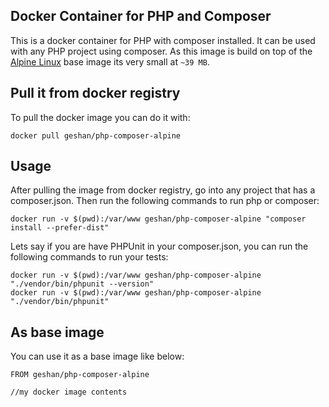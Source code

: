 ## Docker Container for PHP and Composer

This is a docker container for PHP with composer installed. It can be used with
any PHP project using composer. As this image is build on top of the
[Alpine Linux]() base image its very small at `~39 MB`.

## Pull it from docker registry

To pull the docker image you can do it with:

```
docker pull geshan/php-composer-alpine
```

## Usage

After pulling the image from docker registry, go into any project that has a composer.json.
Then run the following commands to run php or composer:

```
docker run -v $(pwd):/var/www geshan/php-composer-alpine "composer install --prefer-dist"
```
Lets say if you are have PHPUnit in your composer.json, you can run the following commands
to run your tests:

```
docker run -v $(pwd):/var/www geshan/php-composer-alpine "./vendor/bin/phpunit --version"
docker run -v $(pwd):/var/www geshan/php-composer-alpine "./vendor/bin/phpunit"
```

## As base image

You can use it as a base image like below:

```
FROM geshan/php-composer-alpine

//my docker image contents
```
